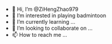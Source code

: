- 👋 Hi, I’m @ZiHengZhao979
- 👀 I’m interested in playing badmintoon
- 🌱 I’m currently learning ...
- 💞️ I’m looking to collaborate on ...
- 📫 How to reach me ...

<!---
ZiHengZhao979/ZiHengZhao979 is a ✨ special ✨ repository because its `README.md` (this file) appears on your GitHub profile.
You can click the Preview link to take a look at your changes.
--->
